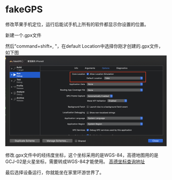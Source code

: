 # fakeGPS
修改苹果手机定位，运行后能试手机上所有的软件都显示你设置的位置。

新建一个.gpx文件

然后"command+shift+,  "，在default Location中选择你刚才创建的.gpx文件，如下图
![Image](/souce/1.png)

修改.gpx文件中的经纬度坐标，这个坐标采用的是WGS-84，高德地图用的是GCJ-02是火星坐标，需要转成WGS-84才能使用。
[高德坐标查询地址](https://lbs.amap.com/console/show/picker)

最后选择设备运行，你就能坐在家里环游世界了。








